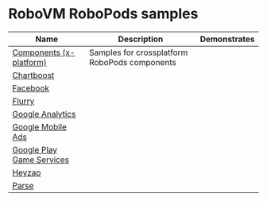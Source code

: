# RoboVM RoboPods samples

| Name | Description | Demonstrates |
| ---- | ----------- | ------------ |
| [Components (x-platform)](components/)    | Samples for crossplatform RoboPods components | |
| [Chartboost](chartboost/)                 | | |
| [Facebook](facebook/)                     | | |
| [Flurry](flurry/)                         | | |
| [Google Analytics](google-analytics/)     | | |
| [Google Mobile Ads](google-mobile-ads/)   | | |
| [Google Play Game Services](google-play-games/) | | |
| [Heyzap](heyzap/)                         | | |
| [Parse](parse/)                           | | |